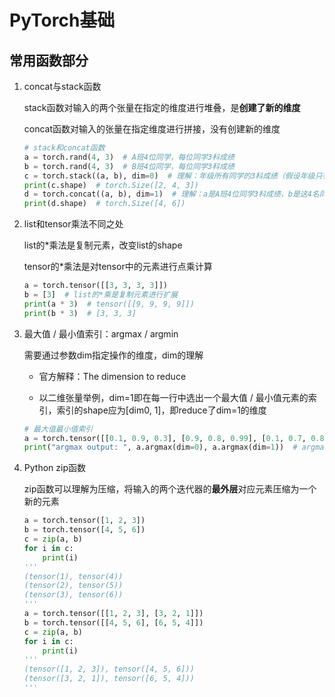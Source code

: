 # PyTorch基础


## 常用函数部分

1. concat与stack函数

   stack函数对输入的两个张量在指定的维度进行堆叠，是**创建了新的维度**

   concat函数对输入的张量在指定维度进行拼接，没有创建新的维度

   ```python
   # stack和concat函数
   a = torch.rand(4, 3)  # A班4位同学，每位同学3科成绩
   b = torch.rand(4, 3)  # B班4位同学，每位同学3科成绩
   c = torch.stack((a, b), dim=0)  # 理解：年级所有同学的3科成绩（假设年级只有A班和B班两个班，每个班只有四名同学）
   print(c.shape)  # torch.Size([2, 4, 3])
   d = torch.concat((a, b), dim=1)  # 理解：a是A班4位同学3科成绩，b是这4名同学其他3门课的成绩，拼接后代表这4名同学的6科成绩
   print(d.shape)  # torch.Size([4, 6])
   ```

2. list和tensor乘法不同之处

   list的*乘法是复制元素，改变list的shape

   tensor的*乘法是对tensor中的元素进行点乘计算

   ```python
   a = torch.tensor([[3, 3, 3, 3]])
   b = [3]  # list的*乘是复制元素进行扩展
   print(a * 3)  # tensor([[9, 9, 9, 9]])
   print(b * 3)  # [3, 3, 3]
   ```

3. 最大值 / 最小值索引：argmax / argmin

   需要通过参数dim指定操作的维度，dim的理解

   - 官方解释：The dimension to reduce

   - 以二维张量举例，dim=1即在每一行中选出一个最大值 / 最小值元素的索引，索引的shape应为[dim0, 1]，即reduce了dim=1的维度

   ```python
   # 最大值最小值索引
   a = torch.tensor([[0.1, 0.9, 0.3], [0.9, 0.8, 0.99], [0.1, 0.7, 0.8], [0.88, 0.1, 0.2]])  # [4, 3]
   print("argmax output: ", a.argmax(dim=0), a.argmax(dim=1))  # argmax output:  tensor([1, 0, 1]) tensor([1, 2, 2, 0])
   ```

4. Python zip函数

   zip函数可以理解为压缩，将输入的两个迭代器的**最外层**对应元素压缩为一个新的元素

   ```python
   a = torch.tensor([1, 2, 3])
   b = torch.tensor([4, 5, 6])
   c = zip(a, b)
   for i in c:
       print(i)
   '''
   (tensor(1), tensor(4))
   (tensor(2), tensor(5))
   (tensor(3), tensor(6))
   '''
   a = torch.tensor([[1, 2, 3], [3, 2, 1]])
   b = torch.tensor([[4, 5, 6], [6, 5, 4]])
   c = zip(a, b)
   for i in c:
       print(i)
   '''
   (tensor([1, 2, 3]), tensor([4, 5, 6]))
   (tensor([3, 2, 1]), tensor([6, 5, 4]))
   '''
   ```